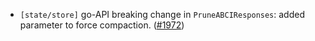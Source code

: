 - `[state/store]` go-API breaking change in `PruneABCIResponses`: added parameter to force compaction. ([\#1972](https://github.com/depinnetwork/por-consensus/pull/1972))